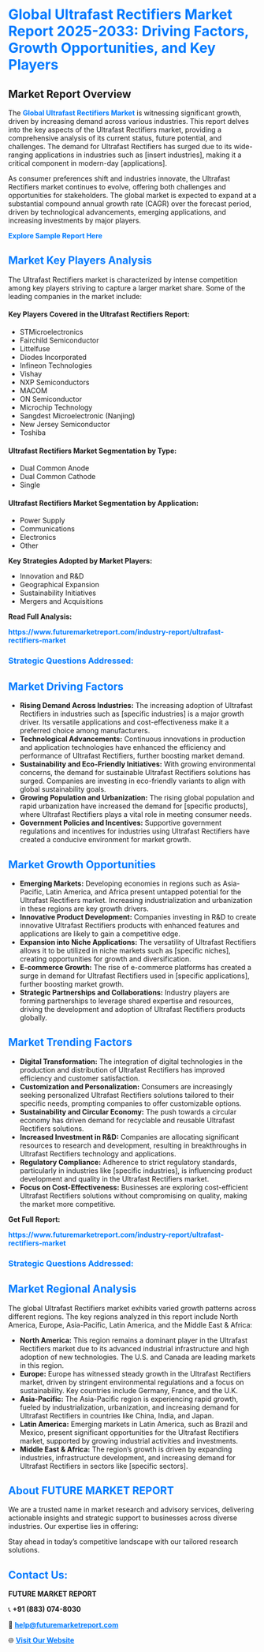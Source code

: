 <h1 style="color: #007BFF;">Global Ultrafast Rectifiers Market Report 2025-2033: Driving Factors, Growth Opportunities, and Key Players</h1>

<section id="overview">
<h2>Market Report Overview</h2>
<p>The <a href="https://www.futuremarketreport.com/industry-report/ultrafast-rectifiers-market" style="color: #007BFF; text-decoration: none;"><strong>Global Ultrafast Rectifiers Market</strong></a> is witnessing significant growth, driven by increasing demand across various industries. This report delves into the key aspects of the Ultrafast Rectifiers market, providing a comprehensive analysis of its current status, future potential, and challenges. The demand for Ultrafast Rectifiers has surged due to its wide-ranging applications in industries such as [insert industries], making it a critical component in modern-day [applications].</p>
<p>As consumer preferences shift and industries innovate, the Ultrafast Rectifiers market continues to evolve, offering both challenges and opportunities for stakeholders. The global market is expected to expand at a substantial compound annual growth rate (CAGR) over the forecast period, driven by technological advancements, emerging applications, and increasing investments by major players.</p>
</section>

<section id="overview">
<p><a href="https://www.futuremarketreport.com/request-sample/reportId=81949" style="color: #007BFF; text-decoration: none;"><strong>Explore Sample Report Here</strong></a></p>
</section>

<section id="key-players">
<h2 style="color: #007BFF;">Market Key Players Analysis</h2>
<p>The Ultrafast Rectifiers market is characterized by intense competition among key players striving to capture a larger market share. Some of the leading companies in the market include:</p>
<h4>Key Players Covered in the Ultrafast Rectifiers Report:</h4>
<ul><li>STMicroelectronics</li><li>Fairchild Semiconductor</li><li>Littelfuse</li><li>Diodes Incorporated</li><li>Infineon Technologies</li><li>Vishay</li><li>NXP Semiconductors</li><li>MACOM</li><li>ON Semiconductor</li><li>Microchip Technology</li><li>Sangdest Microelectronic (Nanjing)</li><li>New Jersey Semiconductor</li><li>Toshiba</li></ul>
<h4>Ultrafast Rectifiers Market Segmentation by Type:</h4>
<ul><li>Dual Common Anode</li><li>Dual Common Cathode</li><li>Single</li></ul>

<h4>Ultrafast Rectifiers Market Segmentation by Application:</h4>
<ul><li>Power Supply</li><li>Communications</li><li>Electronics</li><li>Other</li></ul>
<p><strong>Key Strategies Adopted by Market Players:</strong></p>
<ul>
<li>Innovation and R&D</li>
<li>Geographical Expansion</li>
<li>Sustainability Initiatives</li>
<li>Mergers and Acquisitions</li>
</ul>
</section>

<section>
<p><strong>Read Full Analysis: </strong></p><a href="https://www.futuremarketreport.com/industry-report/ultrafast-rectifiers-market" style="color: #007BFF; text-decoration: none;"><strong>https://www.futuremarketreport.com/industry-report/ultrafast-rectifiers-market</strong></a>
<h3 style="color: #007BFF;">Strategic Questions Addressed:</h3>
</section>

<section id="driving-factors">
<h2 style="color: #007BFF;">Market Driving Factors</h2>
<ul>
<li><strong>Rising Demand Across Industries:</strong> The increasing adoption of Ultrafast Rectifiers in industries such as [specific industries] is a major growth driver. Its versatile applications and cost-effectiveness make it a preferred choice among manufacturers.</li>
<li><strong>Technological Advancements:</strong> Continuous innovations in production and application technologies have enhanced the efficiency and performance of Ultrafast Rectifiers, further boosting market demand.</li>
<li><strong>Sustainability and Eco-Friendly Initiatives:</strong> With growing environmental concerns, the demand for sustainable Ultrafast Rectifiers solutions has surged. Companies are investing in eco-friendly variants to align with global sustainability goals.</li>
<li><strong>Growing Population and Urbanization:</strong> The rising global population and rapid urbanization have increased the demand for [specific products], where Ultrafast Rectifiers plays a vital role in meeting consumer needs.</li>
<li><strong>Government Policies and Incentives:</strong> Supportive government regulations and incentives for industries using Ultrafast Rectifiers have created a conducive environment for market growth.</li>
</ul>
</section>

<section id="growth-opportunities">
<h2 style="color: #007BFF;">Market Growth Opportunities</h2>
<ul>
<li><strong>Emerging Markets:</strong> Developing economies in regions such as Asia-Pacific, Latin America, and Africa present untapped potential for the Ultrafast Rectifiers market. Increasing industrialization and urbanization in these regions are key growth drivers.</li>
<li><strong>Innovative Product Development:</strong> Companies investing in R&D to create innovative Ultrafast Rectifiers products with enhanced features and applications are likely to gain a competitive edge.</li>
<li><strong>Expansion into Niche Applications:</strong> The versatility of Ultrafast Rectifiers allows it to be utilized in niche markets such as [specific niches], creating opportunities for growth and diversification.</li>
<li><strong>E-commerce Growth:</strong> The rise of e-commerce platforms has created a surge in demand for Ultrafast Rectifiers used in [specific applications], further boosting market growth.</li>
<li><strong>Strategic Partnerships and Collaborations:</strong> Industry players are forming partnerships to leverage shared expertise and resources, driving the development and adoption of Ultrafast Rectifiers products globally.</li>
</ul>
</section>

<section id="trending-factors">
<h2 style="color: #007BFF;">Market Trending Factors</h2>
<ul>
<li><strong>Digital Transformation:</strong> The integration of digital technologies in the production and distribution of Ultrafast Rectifiers has improved efficiency and customer satisfaction.</li>
<li><strong>Customization and Personalization:</strong> Consumers are increasingly seeking personalized Ultrafast Rectifiers solutions tailored to their specific needs, prompting companies to offer customizable options.</li>
<li><strong>Sustainability and Circular Economy:</strong> The push towards a circular economy has driven demand for recyclable and reusable Ultrafast Rectifiers solutions.</li>
<li><strong>Increased Investment in R&D:</strong> Companies are allocating significant resources to research and development, resulting in breakthroughs in Ultrafast Rectifiers technology and applications.</li>
<li><strong>Regulatory Compliance:</strong> Adherence to strict regulatory standards, particularly in industries like [specific industries], is influencing product development and quality in the Ultrafast Rectifiers market.</li>
<li><strong>Focus on Cost-Effectiveness:</strong> Businesses are exploring cost-efficient Ultrafast Rectifiers solutions without compromising on quality, making the market more competitive.</li>
</ul>
</section>

<section>
<p><strong>Get Full Report: </strong></p><a href="https://www.futuremarketreport.com/industry-report/ultrafast-rectifiers-market" style="color: #007BFF; text-decoration: none;"><strong>https://www.futuremarketreport.com/industry-report/ultrafast-rectifiers-market</strong></a>
<h3 style="color: #007BFF;">Strategic Questions Addressed:</h3>
</section>


<section id="regional-analysis">
<h2 style="color: #007BFF;">Market Regional Analysis</h2>
<p>The global Ultrafast Rectifiers market exhibits varied growth patterns across different regions. The key regions analyzed in this report include North America, Europe, Asia-Pacific, Latin America, and the Middle East & Africa:</p>
<ul>
<li><strong>North America:</strong> This region remains a dominant player in the Ultrafast Rectifiers market due to its advanced industrial infrastructure and high adoption of new technologies. The U.S. and Canada are leading markets in this region.</li>
<li><strong>Europe:</strong> Europe has witnessed steady growth in the Ultrafast Rectifiers market, driven by stringent environmental regulations and a focus on sustainability. Key countries include Germany, France, and the U.K.</li>
<li><strong>Asia-Pacific:</strong> The Asia-Pacific region is experiencing rapid growth, fueled by industrialization, urbanization, and increasing demand for Ultrafast Rectifiers in countries like China, India, and Japan.</li>
<li><strong>Latin America:</strong> Emerging markets in Latin America, such as Brazil and Mexico, present significant opportunities for the Ultrafast Rectifiers market, supported by growing industrial activities and investments.</li>
<li><strong>Middle East & Africa:</strong> The region’s growth is driven by expanding industries, infrastructure development, and increasing demand for Ultrafast Rectifiers in sectors like [specific sectors].</li>
</ul>
</section>

<footer>
<h2 style="color: #007BFF;">About FUTURE MARKET REPORT</h2>
<p>We are a trusted name in market research and advisory services, delivering actionable insights and strategic support to businesses across diverse industries. Our expertise lies in offering:</p>

<p>Stay ahead in today’s competitive landscape with our tailored research solutions.</p>

<h2 style="color: #007BFF;">Contact Us:</h2>
<p><strong>FUTURE MARKET REPORT</strong></p>
<p>📞 <strong>+91 (883) 074-8030</strong></p>
<p>📧 <strong><a href="mailto:help@futuremarketreport.com" style="color: #007BFF;">help@futuremarketreport.com</a></strong></p>
<p>🌐 <strong><a href="https://www.futuremarketreport.com/" style="color: #007BFF;">Visit Our Website</a></strong></p>
</footer>